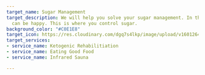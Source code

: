 ```yaml
---
target_name: Sugar Management
target_description: We will help you solve your sugar management. In this world, everything
  can be happy. This is where you control sugar.
background_color: "#C0E1E8"
target_icon: https://res.cloudinary.com/dgq7s4lkp/image/upload/v1601264137/uploads_dev/candy_gichbz.png
target_services:
- service_name: Ketogenic Rehabilitiation
- service_name: Eating Good Food
- service_name: Infrared Sauna

---
```

